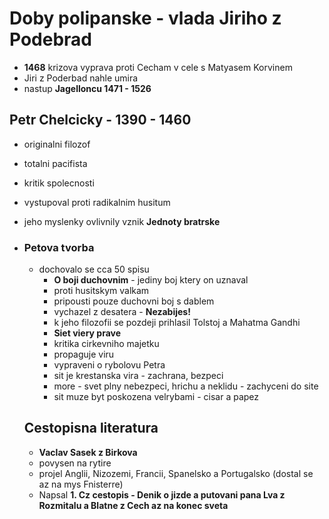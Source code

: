 # Doby polipanske - vlada Jiriho z Podebrad

- **1468** krizova vyprava proti Cecham v cele s Matyasem Korvinem
- Jiri z Poderbad nahle umira
- nastup **Jagelloncu 1471 - 1526** 

## Petr Chelcicky - 1390 - 1460

- originalni filozof

- totalni pacifista

- kritik spolecnosti

- vystupoval proti radikalnim husitum 

- jeho myslenky ovlivnily vznik **Jednoty bratrske**

- ### Petova tvorba

  - dochovalo se cca 50 spisu
    - **O boji duchovnim** - jediny boj ktery on uznaval
    - proti husitskym valkam
    - pripousti pouze duchovni boj s dablem
    - vychazel z desatera - **Nezabijes!**
    - k jeho filozofii se pozdeji prihlasil Tolstoj a Mahatma Gandhi
    - **Siet viery prave**
    - kritika cirkevniho majetku
    - propaguje viru
    - vypraveni o rybolovu Petra
    - sit je krestanska vira - zachrana, bezpeci
    - more - svet plny nebezpeci, hrichu a neklidu - zachyceni do site 
    - sit muze byt poskozena velrybami - cisar a papez

  ## Cestopisna literatura

  - **Vaclav Sasek z Birkova**
  - povysen na rytire
  - projel Anglii, Nizozemi, Francii, Spanelsko a Portugalsko (dostal se az na mys Fnisterre)
  - Napsal **1. Cz cestopis - Denik o jizde a putovani pana Lva z Rozmitalu a Blatne z Cech az na konec sveta**